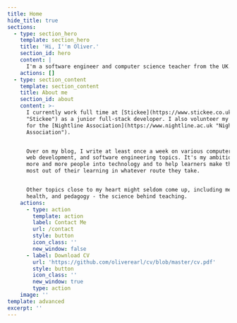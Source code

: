 ```yaml
---
title: Home
hide_title: true
sections:
  - type: section_hero
    template: section_hero
    title: 'Hi, I''m Oliver.'
    section_id: hero
    content: |
      I'm a software engineer and computer science teacher from the UK.
    actions: []
  - type: section_content
    template: section_content
    title: About me
    section_id: about
    content: >-
      I currently work full time at [Stickee](https://www.stickee.co.uk
      "Stickee") as a junior full-stack developer. I also volunteer my free time
      for the [Nightline Association](https://www.nightline.ac.uk "Nightline
      Association").


      Over on my blog, I write at least once a week on various computer science,
      web development, and software engineering topics. It's my ambition to help
      more and more people into technology and to help learners make the very
      most out of their learning in whatever route they take.


      Other topics close to my heart might seldom come up, including mental
      health, and pedagogy - the science behind teaching.
    actions:
      - type: action
        template: action
        label: Contact Me
        url: /contact
        style: button
        icon_class: ''
        new_window: false
      - label: Download CV
        url: 'https://github.com/oliverearl/cv/blob/master/cv.pdf'
        style: button
        icon_class: ''
        new_window: true
        type: action
    image: ''
template: advanced
excerpt: ''
---
```

